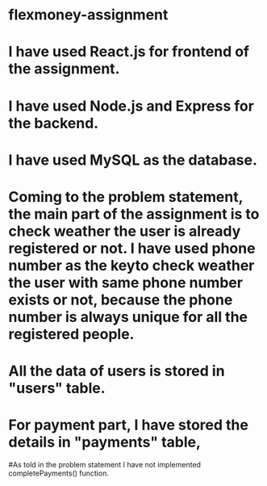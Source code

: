 # flexmoney-assignment


# I have used React.js for frontend of the assignment.

# I have used Node.js and Express for the backend.

# I have used MySQL as the database.

# Coming to the problem statement, the main part of the assignment is to check weather the user is already registered or not. I have used phone number as the keyto check weather the user with same phone number exists or not, because the phone number is always unique for all the registered people.

# All the data of users is stored in "users" table.

# For payment part, I have stored the details in "payments" table,

#As told in the problem statement I have not implemented completePayments() function.
